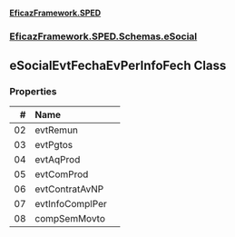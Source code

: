 #### [EficazFramework.SPED](EficazFrameworkSPED.md 'EficazFramework SPED')
### [EficazFramework.SPED.Schemas.eSocial](EficazFramework.SPED.Schemas.eSocial.md 'EficazFramework.SPED.Schemas.eSocial')

## eSocialEvtFechaEvPerInfoFech Class
### Properties

| # | Name | |
| ---: | :--- | :--- |
| 02 | evtRemun |  |
| 03 | evtPgtos |  |
| 04 | evtAqProd |  |
| 05 | evtComProd |  |
| 06 | evtContratAvNP |  |
| 07 | evtInfoComplPer |  |
| 08 | compSemMovto |  |
